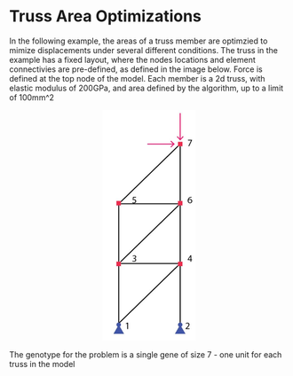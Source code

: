 Truss Area Optimizations
===================

In the following example, the areas of a truss member are optimzied to mimize displacements under several different conditions.
The truss in the example has a fixed layout, where the nodes locations and element connectivies are pre-defined, as defined in the image below.
Force is defined at the top node of the model. Each member is a 2d truss, with elastic modulus of 200GPa, and area defined by the algorithm, up to a limit of 100mm^2
<p align="center">

<img src="https://github.com/cslotboom/Naturalize/blob/main/examples/Structural%20Engineering%20Examples/Ex2%20-%20OpenSees%20Optimization%20of%20a%20Truss/Ex2.1%20-%20Truss%20Areas/Truss-Diagram.jpeg" alt="alt text" width=168 height=416>

</p>

The genotype for the problem is a single gene of size 7 - one unit for each truss in the model


